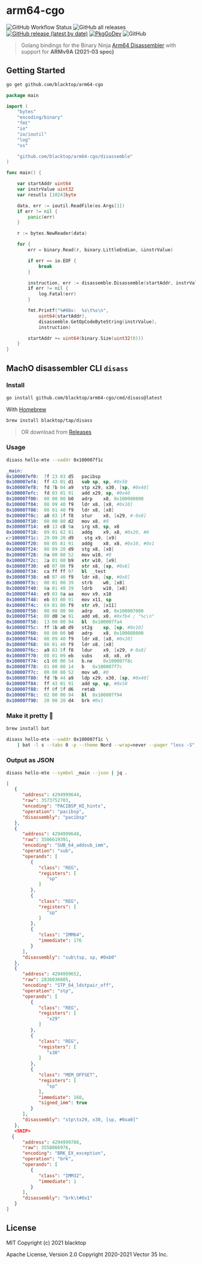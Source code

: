 # arm64-cgo

![GitHub Workflow Status](https://img.shields.io/github/workflow/status/blacktop/arm64-cgo/Go)
![GitHub all releases](https://img.shields.io/github/downloads/blacktop/arm64-cgo/total)
[![GitHub release (latest by date)](https://img.shields.io/github/v/release/blacktop/arm64-cgo)](https://github.com/blacktop/arm64-cgo/releases/latest)
[![PkgGoDev](https://pkg.go.dev/badge/blacktop/arm64-cgo)](https://pkg.go.dev/github.com/blacktop/arm64-cgo/disassemble)
![GitHub](https://img.shields.io/github/license/blacktop/arm64-cgo?color=blue)

> Golang bindings for the Binary Ninja [Arm64 Disassembler](https://github.com/Vector35/arch-arm64) with support for **ARMv9A (2021-03 spec)**

## Getting Started

```bash
go get github.com/blacktop/arm64-cgo
```

```go
package main

import (
	"bytes"
	"encoding/binary"
	"fmt"
	"io"
	"io/ioutil"
	"log"
	"os"

	"github.com/blacktop/arm64-cgo/disassemble"
)

func main() {

	var startAddr uint64
	var instrValue uint32
	var resutls [1024]byte

	data, err := ioutil.ReadFile(os.Args[1])
	if err != nil {
		panic(err)
	}

	r := bytes.NewReader(data)

	for {
		err = binary.Read(r, binary.LittleEndian, &instrValue)

		if err == io.EOF {
			break
		}

		instruction, err := disassemble.Disassemble(startAddr, instrValue, &resutls)
		if err != nil {
			log.Fatal(err)
		}

		fmt.Printf("%#08x:  %s\t%s\n",
			uint64(startAddr),
			disassemble.GetOpCodeByteString(instrValue),
			instruction)

		startAddr += uint64(binary.Size(uint32(0)))
	}
}
```

## MachO disassembler CLI `disass`

### Install

```bash
go install github.com/blacktop/arm64-cgo/cmd/disass@latest
```

With [Homebrew](https://brew.sh)

```bash
brew install blacktop/tap/disass
```

> OR download from [Releases](https://github.com/blacktop/arm64-cgo/releases/latest)

### Usage

```bash
disass hello-mte --vaddr 0x100007f1c
```

```s
_main:
0x100007ef0:  7f 23 03 d5	pacibsp
0x100007ef4:  ff 43 01 d1	sub	sp, sp, #0x50
0x100007ef8:  fd 7b 04 a9	stp	x29, x30, [sp, #0x40]
0x100007efc:  fd 03 01 91	add	x29, sp, #0x40
0x100007f00:  08 00 00 b0	adrp	x8, 0x100008000
0x100007f04:  08 09 40 f9	ldr	x8, [x8, #0x10]
0x100007f08:  08 01 40 f9	ldr	x8, [x8]
0x100007f0c:  a8 83 1f f8	stur	x8, [x29, #-0x8]
0x100007f10:  08 00 80 d2	mov	x8, #0
0x100007f14:  e8 13 c8 9a	irg	x8, sp, x8
0x100007f18:  09 01 82 91	addg	x9, x8, #0x20, #0
👉100007f1c:  29 09 20 d9	stg	x9, [x9]
0x100007f20:  08 05 81 91	addg	x8, x8, #0x10, #0x1
0x100007f24:  08 09 20 d9	stg	x8, [x8]
0x100007f28:  0a 00 80 52	mov	w10, #0
0x100007f2c:  2a 01 00 b9	str	w10, [x9]
0x100007f30:  e8 07 00 f9	str	x8, [sp, #0x8]
0x100007f34:  ca ff ff 97	bl	_test
0x100007f38:  e8 07 40 f9	ldr	x8, [sp, #0x8]
0x100007f3c:  00 01 00 39	strb	w0, [x8]
0x100007f40:  0a 01 40 39	ldrb	w10, [x8]
0x100007f44:  e9 03 0a aa	mov	x9, x10
0x100007f48:  eb 03 00 91	mov	x11, sp
0x100007f4c:  69 01 00 f9	str	x9, [x11]
0x100007f50:  00 00 00 90	adrp	x0, 0x100007000
0x100007f54:  00 d0 3e 91	add	x0, x0, #0xfb4 ; "%c\n"
0x100007f58:  13 00 00 94	bl	0x100007fa4
0x100007f5c:  ff 1b a0 d9	st2g	sp, [sp, #0x10]
0x100007f60:  08 00 00 b0	adrp	x8, 0x100008000
0x100007f64:  08 09 40 f9	ldr	x8, [x8, #0x10]
0x100007f68:  08 01 40 f9	ldr	x8, [x8]
0x100007f6c:  a9 83 5f f8	ldur	x9, [x29, #-0x8]
0x100007f70:  08 01 09 eb	subs	x8, x8, x9
0x100007f74:  c1 00 00 54	b.ne	0x100007f8c
0x100007f78:  01 00 00 14	b	0x100007f7c
0x100007f7c:  00 00 80 52	mov	w0, #0
0x100007f80:  fd 7b 44 a9	ldp	x29, x30, [sp, #0x40]
0x100007f84:  ff 43 01 91	add	sp, sp, #0x50
0x100007f88:  ff 0f 5f d6	retab
0x100007f8c:  02 00 00 94	bl	0x100007f94
0x100007f90:  20 00 20 d4	brk	#0x1

```

### Make it pretty 💄

```bash
brew install bat
```

```bash
disass hello-mte --vaddr 0x100007f1c \
	| bat -l s --tabs 0 -p --theme Nord --wrap=never --pager "less -S"
```

### Output as JSON

```bash
disass hello-mte --symbol _main --json | jq .
```

```json
[
   {
      "address": 4294999644,
      "raw": 3573752703,
      "encoding": "PACIBSP_HI_hints",
      "operation": "pacibsp",
      "disassembly": "pacibsp"
   },
   {
      "address": 4294999648,
      "raw": 3506619391,
      "encoding": "SUB_64_addsub_imm",
      "operation": "sub",
      "operands": [
         {
            "class": "REG",
            "registers": [
               "sp"
            ]
         },
         {
            "class": "REG",
            "registers": [
               "sp"
            ]
         },
         {
            "class": "IMM64",
            "immediate": 176
         }
      ],
      "disassembly": "sub\tsp, sp, #0xb0"
   },
   {
      "address": 4294999652,
      "raw": 2836036605,
      "encoding": "STP_64_ldstpair_off",
      "operation": "stp",
      "operands": [
         {
            "class": "REG",
            "registers": [
               "x29"
            ]
         },
         {
            "class": "REG",
            "registers": [
               "x30"
            ]
         },
         {
            "class": "MEM_OFFSET",
            "registers": [
               "sp"
            ],
            "immediate": 160,
            "signed_imm": true
         }
      ],
      "disassembly": "stp\tx29, x30, [sp, #0xa0]"
   },
   <SNIP>
  {
      "address": 4294999788,
      "raw": 3558866976,
      "encoding": "BRK_EX_exception",
      "operation": "brk",
      "operands": [
         {
            "class": "IMM32",
            "immediate": 1
         }
      ],
      "disassembly": "brk\t#0x1"
   }
]
```

## License

MIT Copyright (c) 2021 blacktop

Apache License, Version 2.0 Copyright 2020-2021 Vector 35 Inc.
